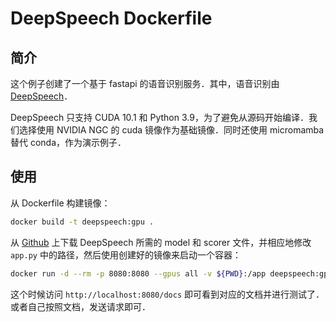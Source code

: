 # DeepSpeech Dockerfile

## 简介

这个例子创建了一个基于 fastapi 的语音识别服务．其中，语音识别由 [DeepSpeech](https://github.com/mozilla/DeepSpeech)．

DeepSpeech 只支持 CUDA 10.1 和 Python 3.9，为了避免从源码开始编译．我们选择使用 NVIDIA NGC 的 cuda 镜像作为基础镜像．同时还使用 micromamba 替代 conda，作为演示例子．

## 使用

从 Dockerfile 构建镜像：

```bash
docker build -t deepspeech:gpu .
```

从 [Github](https://github.com/mozilla/DeepSpeech/releases/tag/v0.9.3) 上下载 DeepSpeech 所需的 model 和 scorer 文件，并相应地修改 `app.py` 中的路径，然后使用创建好的镜像来启动一个容器：

```bash
docker run -d --rm -p 8080:8080 --gpus all -v ${PWD}:/app deepspeech:gpu
```

这个时候访问 `http://localhost:8080/docs` 即可看到对应的文档并进行测试了．或者自己按照文档，发送请求即可．
